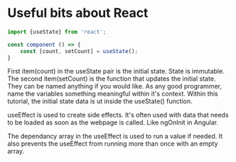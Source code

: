 # Useful bits about React

```javascript
import {useState} from 'react';

const component () => {
    const [count, setCount] = useState();
}
```
First item(count) in the useState pair is the initial state. State is immutable. The second item(setCount) is the function that updates the initial state. They can be named anything if you would like. As any good programmer, name the variables something meaningful within it's context. Within this tutorial, the initial state data is ut inside the useState() function. 


useEffect is used to create side effects. It's often used with data that needs to be loaded as soon as the webpage is called. Like ngOnInit in Angular.  

The dependancy array in the useEffect is used to run a value if needed. It also prevents the useEffect from running more than once with an empty array. 